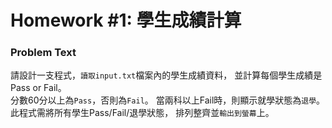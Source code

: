 # Homework #1: 學生成績計算

### Problem Text
請設計一支程式，```讀取input.txt```檔案內的學生成績資料， 並計算每個學生成績是Pass or Fail。  
分數60分以上為```Pass```，否則為```Fail```。 當兩科以上Fail時，則顯示就學狀態為```退學```。  
此程式需將所有學生Pass/Fail/退學狀態， 排列整齊並```輸出到螢幕```上。
